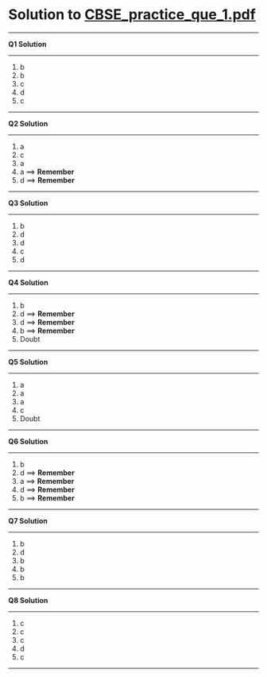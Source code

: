 # Solution to [CBSE_practice_que_1.pdf](Question_Bank/../CBSE_practise_que_1.pdf)

<hr>

**Q1 Solution**

<hr>

1. b
2. b
3. c
4. d
5. c

<hr>

**Q2 Solution**

<hr>

1. a
2. c
3. a
4. a ==> **Remember**
5. d ==> **Remember**

<hr>

**Q3 Solution**

<hr>

1. b
2. d
3. d
4. c
5. d

<hr>

**Q4 Solution**

<hr>

1. b
2. d ==> **Remember**
3. d ==> **Remember**
4. b ==> **Remember**
5. Doubt

<hr>

**Q5 Solution**

<hr>

1. a
2. a
3. a
4. c
5. Doubt

<hr>

**Q6 Solution**

<hr>

1. b
2. d ==> **Remember**
3. a ==> **Remember**
4. d ==> **Remember**
5. b ==> **Remember**

<hr>

**Q7 Solution**

<hr>

1. b
2. d
3. b
4. b
5. b

<hr>

**Q8 Solution**

<hr>

1. c
2. c
3. c
4. d
5. c

<hr>

